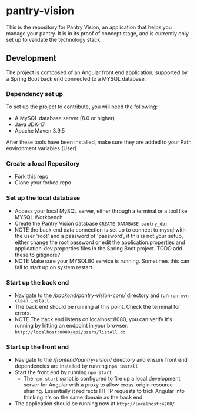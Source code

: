 # pantry-vision
This is the repository for Pantry Vision, an application that helps you manage your pantry. It is in its proof of concept stage, and is currently only 
set up to validate the technology stack.

## Development
The project is composed of an Angular front end application, supported by a Spring Boot back end connected to a MYSQL database.

### Dependency set up
To set up the project to contribute, you will need the following:
- A MySQL database server (8.0 or higher)
- Java JDK-17
- Apache Maven 3.9.5

After these tools have been installed, make sure they are added to your Path environment variables (User)

### Create a local Repository
- Fork this repo
- Clone your forked repo

### Set up the local database
- Access your local MySQL server, either through a terminal or a tool like MYSQL Workbench
- Create the Pantry Vision database ```CREATE DATABASE pantry_db;```
- NOTE the back end data connection is set up to connect to mysql with the user 'root' and a password of 'password', if this is not your setup, either change the root password or edit the application.properties and application-dev.properties files in the Spring Boot project. TODO add these to gitignore?
- NOTE Make sure your MYSQL80 service is running. Sometimes this can fail to start up on system restart.

### Start up the back end
- Navigate to the */backend/pantry-vision-core/* directory and run ```run mvn clean install```
- The back end should be running at this point. Check the terminal for errors.
- NOTE The back end listens on localhost:8080, you can verify it's running by hitting an endpoint in your browser: ```http://localhost:8080/api/users/listAll.do```

### Start up the front end
- Navigate to the */frontend/pantry-vision/* directory and ensure front end dependencies are installed by running ```npm install```
- Start the front end by running ```npm start```
  - The ```npm start``` script is configured to fire up a local development server for Angular with a proxy to allow cross-origin resource sharing. Essentially it redirects HTTP requests to trick Angular into thinking it's on the same domain as the back end.
- The application should be running now at ```http://localhost:4200/```
